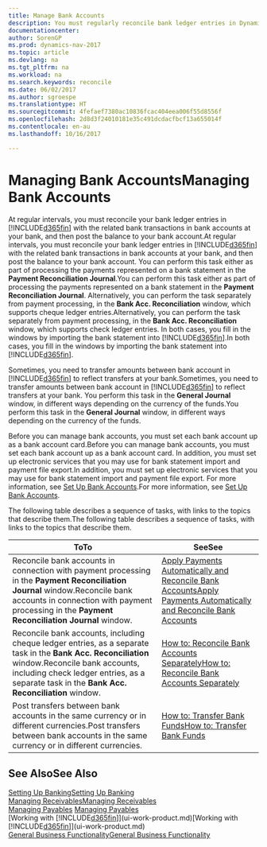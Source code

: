 ```yaml
---
title: Manage Bank Accounts
description: You must regularly reconcile bank ledger entries in Dynamics NAV with the related bank transactions in your bank accounts.
documentationcenter: 
author: SorenGP
ms.prod: dynamics-nav-2017
ms.topic: article
ms.devlang: na
ms.tgt_pltfrm: na
ms.workload: na
ms.search.keywords: reconcile
ms.date: 06/02/2017
ms.author: sgroespe
ms.translationtype: HT
ms.sourcegitcommit: 4fefaef7380ac10836fcac404eea006f55d8556f
ms.openlocfilehash: 2d8d3f24010181e35c491dcdacfbcf13a655014f
ms.contentlocale: en-au
ms.lasthandoff: 10/16/2017

---
```

# <a name="managing-bank-accounts"></a><span data-ttu-id="b8791-103">Managing Bank Accounts</span><span class="sxs-lookup"><span data-stu-id="b8791-103">Managing Bank Accounts</span></span>
<span data-ttu-id="b8791-104">At regular intervals, you must reconcile your bank ledger entries in [!INCLUDE[d365fin](includes/d365fin_md.md)] with the related bank transactions in bank accounts at your bank, and then post the balance to your bank account.</span><span class="sxs-lookup"><span data-stu-id="b8791-104">At regular intervals, you must reconcile your bank ledger entries in [!INCLUDE[d365fin](includes/d365fin_md.md)] with the related bank transactions in bank accounts at your bank, and then post the balance to your bank account.</span></span> <span data-ttu-id="b8791-105">You can perform this task either as part of processing the payments represented on a bank statement in the **Payment Reconciliation Journal**.</span><span class="sxs-lookup"><span data-stu-id="b8791-105">You can perform this task either as part of processing the payments represented on a bank statement in the **Payment Reconciliation Journal**.</span></span> <span data-ttu-id="b8791-106">Alternatively, you can perform the task separately from payment processing, in the **Bank Acc. Reconciliation** window, which supports cheque ledger entries.</span><span class="sxs-lookup"><span data-stu-id="b8791-106">Alternatively, you can perform the task separately from payment processing, in the **Bank Acc. Reconciliation** window, which supports check ledger entries.</span></span> <span data-ttu-id="b8791-107">In both cases, you fill in the windows by importing the bank statement into [!INCLUDE[d365fin](includes/d365fin_md.md)].</span><span class="sxs-lookup"><span data-stu-id="b8791-107">In both cases, you fill in the windows by importing the bank statement into [!INCLUDE[d365fin](includes/d365fin_md.md)].</span></span>

<span data-ttu-id="b8791-108">Sometimes, you need to transfer amounts between bank account in [!INCLUDE[d365fin](includes/d365fin_md.md)] to reflect transfers at your bank.</span><span class="sxs-lookup"><span data-stu-id="b8791-108">Sometimes, you need to transfer amounts between bank account in [!INCLUDE[d365fin](includes/d365fin_md.md)] to reflect transfers at your bank.</span></span> <span data-ttu-id="b8791-109">You perform this task in the **General Journal** window, in different ways depending on the currency of the funds.</span><span class="sxs-lookup"><span data-stu-id="b8791-109">You perform this task in the **General Journal** window, in different ways depending on the currency of the funds.</span></span>

<span data-ttu-id="b8791-110">Before you can manage bank accounts, you must set each bank account up as a bank account card.</span><span class="sxs-lookup"><span data-stu-id="b8791-110">Before you can manage bank accounts, you must set each bank account up as a bank account card.</span></span> <span data-ttu-id="b8791-111">In addition, you must set up electronic services that you may use for bank statement import and payment file export.</span><span class="sxs-lookup"><span data-stu-id="b8791-111">In addition, you must set up electronic services that you may use for bank statement import and payment file export.</span></span> <span data-ttu-id="b8791-112">For more information, see [Set Up Bank Accounts](bank-setup-banking.md).</span><span class="sxs-lookup"><span data-stu-id="b8791-112">For more information, see [Set Up Bank Accounts](bank-setup-banking.md).</span></span>

<span data-ttu-id="b8791-113">The following table describes a sequence of tasks, with links to the topics that describe them.</span><span class="sxs-lookup"><span data-stu-id="b8791-113">The following table describes a sequence of tasks, with links to the topics that describe them.</span></span>

| <span data-ttu-id="b8791-114">To</span><span class="sxs-lookup"><span data-stu-id="b8791-114">To</span></span> | <span data-ttu-id="b8791-115">See</span><span class="sxs-lookup"><span data-stu-id="b8791-115">See</span></span> |
| --- | --- |
| <span data-ttu-id="b8791-116">Reconcile bank accounts in connection with payment processing in the **Payment Reconciliation Journal** window.</span><span class="sxs-lookup"><span data-stu-id="b8791-116">Reconcile bank accounts in connection with payment processing in the **Payment Reconciliation Journal** window.</span></span> |[<span data-ttu-id="b8791-117">Apply Payments Automatically and Reconcile Bank Accounts</span><span class="sxs-lookup"><span data-stu-id="b8791-117">Apply Payments Automatically and Reconcile Bank Accounts</span></span>](receivables-apply-payments-auto-reconcile-bank-accounts.md) |
| <span data-ttu-id="b8791-118">Reconcile bank accounts, including cheque ledger entries, as a separate task in the **Bank Acc. Reconciliation** window.</span><span class="sxs-lookup"><span data-stu-id="b8791-118">Reconcile bank accounts, including check ledger entries, as a separate task in the **Bank Acc. Reconciliation** window.</span></span> |[<span data-ttu-id="b8791-119">How to: Reconcile Bank Accounts Separately</span><span class="sxs-lookup"><span data-stu-id="b8791-119">How to: Reconcile Bank Accounts Separately</span></span>](bank-how-reconcile-bank-accounts-separately.md) |
| <span data-ttu-id="b8791-120">Post transfers between bank accounts in the same currency or in different currencies.</span><span class="sxs-lookup"><span data-stu-id="b8791-120">Post transfers between bank accounts in the same currency or in different currencies.</span></span> |[<span data-ttu-id="b8791-121">How to: Transfer Bank Funds</span><span class="sxs-lookup"><span data-stu-id="b8791-121">How to: Transfer Bank Funds</span></span>](bank-how-transfer-bank-funds.md) |

## <a name="see-also"></a><span data-ttu-id="b8791-122">See Also</span><span class="sxs-lookup"><span data-stu-id="b8791-122">See Also</span></span>
[<span data-ttu-id="b8791-123">Setting Up Banking</span><span class="sxs-lookup"><span data-stu-id="b8791-123">Setting Up Banking</span></span>](bank-setup-banking.md)  
[<span data-ttu-id="b8791-124">Managing Receivables</span><span class="sxs-lookup"><span data-stu-id="b8791-124">Managing Receivables</span></span>](receivables-manage-receivables.md)  
<span data-ttu-id="b8791-125">[Managing Payables](payables-manage-payables.md)  </span><span class="sxs-lookup"><span data-stu-id="b8791-125">[Managing Payables](payables-manage-payables.md)  </span></span>  
<span data-ttu-id="b8791-126">[Working with [!INCLUDE[d365fin](includes/d365fin_md.md)]](ui-work-product.md)</span><span class="sxs-lookup"><span data-stu-id="b8791-126">[Working with [!INCLUDE[d365fin](includes/d365fin_md.md)]](ui-work-product.md)</span></span>  
[<span data-ttu-id="b8791-127">General Business Functionality</span><span class="sxs-lookup"><span data-stu-id="b8791-127">General Business Functionality</span></span>](ui-across-business-areas.md)  

